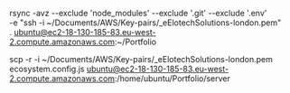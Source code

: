 rsync -avz --exclude 'node_modules' --exclude '.git' --exclude '.env' \
-e "ssh -i ~/Documents/AWS/Key-pairs/_eElotechSolutions-london.pem" \
. ubuntu@ec2-18-130-185-83.eu-west-2.compute.amazonaws.com:~/Portfolio




scp -r -i ~/Documents/AWS/Key-pairs/_eElotechSolutions-london.pem ecosystem.config.js ubuntu@ec2-18-130-185-83.eu-west-2.compute.amazonaws.com:/home/ubuntu/Portfolio/server